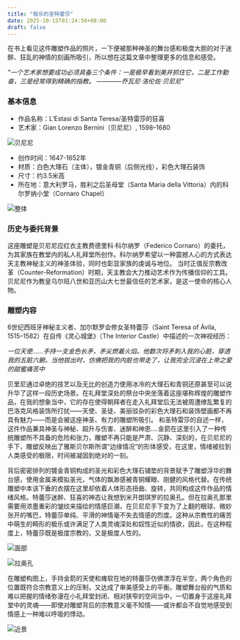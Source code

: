 ```yaml
---
title: "极乐的圣特雷莎"
date: 2025-10-15T01:24:50+08:00
draft: false
---
```


在书上看见这件雕塑作品的照片，一下便被那种神圣的舞台感和极度大胆的对于迷醉、狂乱的神情的刻画所吸引，所以想在这篇文章中整理更多的信息和感受。


*"一个艺术家想要成功必须具备三个条件：一是极早看到美并抓住它，二是工作勤奋，三是经常得到精确的指教。   ————乔瓦尼·洛伦佐·贝尼尼"*

### 基本信息

- 作品名称：L’Estasi di Santa Teresa/圣特雷莎的狂喜
- 艺术家：Gian Lorenzo Bernini（贝尼尼）, 1598–1680

![贝尼尼](/images/archi1-5.jpg)

- 创作时间：1647-1652年
- 材质：白色大理石（主体），镀金青铜（后侧光线），彩色大理石装饰
- 尺寸：约3.5米高
- 所在地：意大利罗马，胜利之后圣母堂（Santa Maria della Vittoria）内的科尔罗纳小堂（Cornaro Chapel）


![整体](/images/archi1-2.jpg)

### 历史与委托背景

这座雕塑是贝尼尼应红衣主教费德里科·科尔纳罗（Federico Cornaro）的委托，为其家族在教堂内的私人礼拜堂所创作。科尔纳罗希望以一种震撼人心的方式表达天主教神秘主义的神圣体验，同时也彰显家族的虔诚与地位。
当时正值反宗教改革（Counter-Reformation）时期，天主教会大力推动艺术作为传播信仰的工具。贝尼尼作为教皇乌尔班八世和亚历山大七世最信任的艺术家，是这一使命的核心人物。


### 雕塑内容

6世纪西班牙神秘主义者、加尔默罗会修女圣特蕾莎（Saint Teresa of Ávila, 1515–1582）在自传《灵心城堡》（The Interior Castle）中描述的一次神视经历：

*一位天使……手持一支金色长矛，矛尖燃着火焰。他数次将矛刺入我的心脏，穿透我的五脏六腑。当他拔出时，仿佛把我的内脏也带走了，让我完全沉浸在上帝之爱的甜蜜痛苦中*

贝里尼通过卓绝的技艺以及无比的创造力使用冰冷的大理石和青铜还原甚至可以说升华了这样一段历史场景。在礼拜堂深处的祭台中央坐落着这座堪称辉煌的雕塑作品，在我的想象当中，它的存在使得朝拜者在走入礼拜堂后无法被周遭缭乱繁复的巴洛克风格装饰所打扰——天使、圣徒、美丽驳杂的彩色大理石和装饰壁画都不再具有魅力——而是会被这座神圣、有力的雕塑所吸引。
和圣特雷莎的自述一样，这件作品兼具神圣与神秘、超升与伤害、迷醉和神恩....金箭在这里引入了一种传统雕塑所不具备的危险和张力，雕塑不再只能是严肃、沉静、深刻的，在贝尼尼的手下，雕塑反映出了雅斯贝尔斯所谓“边缘情况”的形体感受，在这里，情绪被拉到人类感受的极限，时间被凝固到绝对的一刻。



背后密密排列的镀金青铜构成的圣光和彩色大理石铺垫的背景赋予了雕塑浮华的舞台感，使用金属来模拟圣光，气体的飘渺感被青铜耀眼、刚健的风格代替。在传统雕塑中本该下垂的衣摆在这里却依着人体形态扭曲、旋转，共同构成这件作品的情绪风格。特蕾莎迷醉、狂喜的神态让我想到米开朗琪罗的拉奥孔。但在拉奥孔那里需要用浓墨重彩的皱纹来描绘的情感巨潮，在贝尼尼手下变为了上翻的眼球、微妙张开的嘴巴，特蕾莎单纯、平滑的神情毫不失去情感的烈度。这种从宗教性的痛苦中萌生的畸形的极乐或许满足了人类灵魂深处和奴性近似的情欲，因此，在这种程度上，特蕾莎既是极度宗教的，又是极度人性的。

![面部](/images/archi1-1.jpg)

![拉奥孔](/images/archi1-4.jpg)

在雕塑构图上，手持金箭的天使和瘫软在地的特蕾莎仿佛漂浮在半空，两个角色的位置既符合宗教意义上的压制，又达成了审美感受上的平衡。雕塑舞台般的气质和难以把握的情绪弥漫在小礼拜堂封闭、相对狭窄的空间当中，一切置身于这座礼拜堂中的灵魂——即使对雕塑背后的宗教意义毫不知情——或许都会不自觉地感受到情感上一种难以呼吸的悸动。

![近景](/images/archi1-3.jpg)


